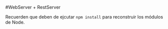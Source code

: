 #WebServer + RestServer

Recuerden que deben de ejcutar ```npm install``` para reconstruir los módulos de Node.